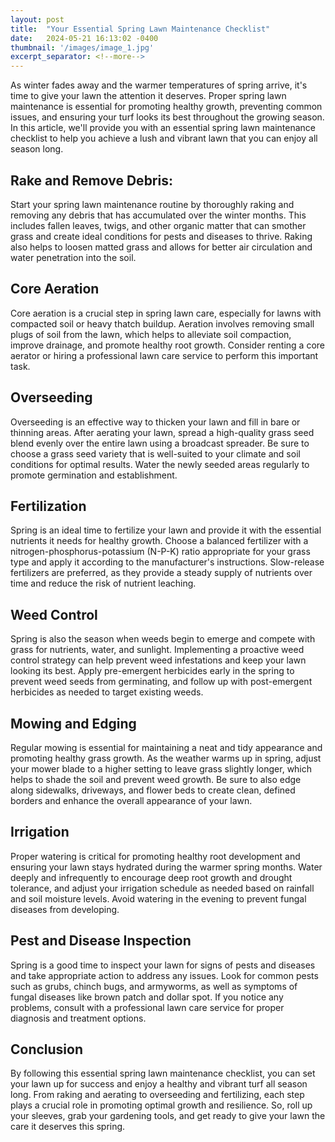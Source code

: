 ```yaml
---
layout: post
title:  "Your Essential Spring Lawn Maintenance Checklist"
date:   2024-05-21 16:13:02 -0400
thumbnail: '/images/image_1.jpg'
excerpt_separator: <!--more-->
---
```

As winter fades away and the warmer temperatures of spring arrive, it's time to give your lawn the attention it deserves. <!--more-->Proper spring lawn maintenance is essential for promoting healthy growth, preventing common issues, and ensuring your turf looks its best throughout the growing season. In this article, we'll provide you with an essential spring lawn maintenance checklist to help you achieve a lush and vibrant lawn that you can enjoy all season long.

## Rake and Remove Debris:
Start your spring lawn maintenance routine by thoroughly raking and removing any debris that has accumulated over the winter months. This includes fallen leaves, twigs, and other organic matter that can smother grass and create ideal conditions for pests and diseases to thrive. Raking also helps to loosen matted grass and allows for better air circulation and water penetration into the soil.

## Core Aeration
Core aeration is a crucial step in spring lawn care, especially for lawns with compacted soil or heavy thatch buildup. Aeration involves removing small plugs of soil from the lawn, which helps to alleviate soil compaction, improve drainage, and promote healthy root growth. Consider renting a core aerator or hiring a professional lawn care service to perform this important task.

## Overseeding
Overseeding is an effective way to thicken your lawn and fill in bare or thinning areas. After aerating your lawn, spread a high-quality grass seed blend evenly over the entire lawn using a broadcast spreader. Be sure to choose a grass seed variety that is well-suited to your climate and soil conditions for optimal results. Water the newly seeded areas regularly to promote germination and establishment.

## Fertilization
Spring is an ideal time to fertilize your lawn and provide it with the essential nutrients it needs for healthy growth. Choose a balanced fertilizer with a nitrogen-phosphorus-potassium (N-P-K) ratio appropriate for your grass type and apply it according to the manufacturer's instructions. Slow-release fertilizers are preferred, as they provide a steady supply of nutrients over time and reduce the risk of nutrient leaching.

## Weed Control
Spring is also the season when weeds begin to emerge and compete with grass for nutrients, water, and sunlight. Implementing a proactive weed control strategy can help prevent weed infestations and keep your lawn looking its best. Apply pre-emergent herbicides early in the spring to prevent weed seeds from germinating, and follow up with post-emergent herbicides as needed to target existing weeds.

## Mowing and Edging
Regular mowing is essential for maintaining a neat and tidy appearance and promoting healthy grass growth. As the weather warms up in spring, adjust your mower blade to a higher setting to leave grass slightly longer, which helps to shade the soil and prevent weed growth. Be sure to also edge along sidewalks, driveways, and flower beds to create clean, defined borders and enhance the overall appearance of your lawn.

## Irrigation
Proper watering is critical for promoting healthy root development and ensuring your lawn stays hydrated during the warmer spring months. Water deeply and infrequently to encourage deep root growth and drought tolerance, and adjust your irrigation schedule as needed based on rainfall and soil moisture levels. Avoid watering in the evening to prevent fungal diseases from developing.

## Pest and Disease Inspection
Spring is a good time to inspect your lawn for signs of pests and diseases and take appropriate action to address any issues. Look for common pests such as grubs, chinch bugs, and armyworms, as well as symptoms of fungal diseases like brown patch and dollar spot. If you notice any problems, consult with a professional lawn care service for proper diagnosis and treatment options.

## Conclusion
By following this essential spring lawn maintenance checklist, you can set your lawn up for success and enjoy a healthy and vibrant turf all season long. From raking and aerating to overseeding and fertilizing, each step plays a crucial role in promoting optimal growth and resilience. So, roll up your sleeves, grab your gardening tools, and get ready to give your lawn the care it deserves this spring.
